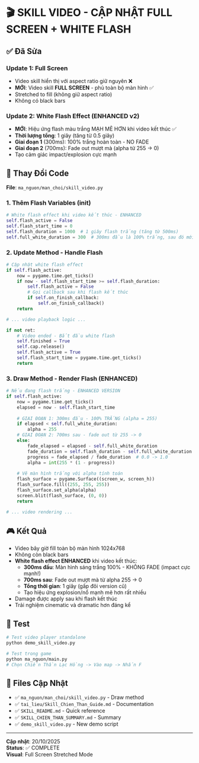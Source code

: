 # 🎬 SKILL VIDEO - CẬP NHẬT FULL SCREEN + WHITE FLASH

## ✅ Đã Sửa

### Update 1: Full Screen
- Video skill hiển thị với aspect ratio giữ nguyên ❌
- **MỚI**: Video skill **FULL SCREEN** - phủ toàn bộ màn hình ✅
- Stretched to fill (không giữ aspect ratio)
- Không có black bars

### Update 2: White Flash Effect (ENHANCED v2)
- **MỚI**: Hiệu ứng flash màu trắng MẠH MẼ HƠN khi video kết thúc ✅
- **Thời lượng tổng**: 1 giây (tăng từ 0.5 giây)
- **Giai đoạn 1** (300ms): 100% trắng hoàn toàn - NO FADE
- **Giai đoạn 2** (700ms): Fade out mượt mà (alpha từ 255 → 0)
- Tạo cảm giác impact/explosion cực mạnh

## 🔧 Thay Đổi Code

**File**: `ma_nguon/man_choi/skill_video.py`

### 1. Thêm Flash Variables (__init__)
```python
# White flash effect khi video kết thúc - ENHANCED
self.flash_active = False
self.flash_start_time = 0
self.flash_duration = 1000  # 1 giây flash trắng (tăng từ 500ms)
self.full_white_duration = 300  # 300ms đầu là 100% trắng, sau đó mới fade
```

### 2. Update Method - Handle Flash
```python
# Cập nhật white flash effect
if self.flash_active:
    now = pygame.time.get_ticks()
    if now - self.flash_start_time >= self.flash_duration:
        self.flash_active = False
        # Gọi callback sau khi flash kết thúc
        if self.on_finish_callback:
            self.on_finish_callback()
    return

# ... video playback logic ...

if not ret:
    # Video ended - Bắt đầu white flash
    self.finished = True
    self.cap.release()
    self.flash_active = True
    self.flash_start_time = pygame.time.get_ticks()
    return
```

### 3. Draw Method - Render Flash (ENHANCED)
```python
# Nếu đang flash trắng - ENHANCED VERSION
if self.flash_active:
    now = pygame.time.get_ticks()
    elapsed = now - self.flash_start_time
    
    # GIAI ĐOẠN 1: 300ms đầu - 100% TRẮNG (alpha = 255)
    if elapsed < self.full_white_duration:
        alpha = 255
    # GIAI ĐOẠN 2: 700ms sau - fade out từ 255 -> 0
    else:
        fade_elapsed = elapsed - self.full_white_duration
        fade_duration = self.flash_duration - self.full_white_duration
        progress = fade_elapsed / fade_duration  # 0.0 -> 1.0
        alpha = int(255 * (1 - progress))
    
    # Vẽ màn hình trắng với alpha tính toán
    flash_surface = pygame.Surface((screen_w, screen_h))
    flash_surface.fill((255, 255, 255))
    flash_surface.set_alpha(alpha)
    screen.blit(flash_surface, (0, 0))
    return

# ... video rendering ...
```

## 🎮 Kết Quả

- Video bây giờ fill toàn bộ màn hình 1024x768
- Không còn black bars
- **White flash effect ENHANCED** khi video kết thúc:
  - **300ms đầu**: Màn hình sáng trắng 100% - KHÔNG FADE (impact cực mạnh!)
  - **700ms sau**: Fade out mượt mà từ alpha 255 → 0
  - **Tổng thời gian**: 1 giây (gấp đôi version cũ)
  - Tạo hiệu ứng explosion/nổ mạnh mẽ hơn rất nhiều
- Damage được apply sau khi flash kết thúc
- Trải nghiệm cinematic và dramatic hơn đáng kể

## 🧪 Test

```bash
# Test video player standalone
python demo_skill_video.py

# Test trong game
python ma_nguon/main.py
# Chọn Chiến Thần Lạc Hồng -> Vào map -> Nhấn F
```

## 📝 Files Cập Nhật

- ✅ `ma_nguon/man_choi/skill_video.py` - Draw method
- ✅ `tai_lieu/Skill_Chien_Than_Guide.md` - Documentation
- ✅ `SKILL_README.md` - Quick reference
- ✅ `SKILL_CHIEN_THAN_SUMMARY.md` - Summary
- ✅ `demo_skill_video.py` - New demo script

---

**Cập nhật**: 20/10/2025  
**Status**: ✅ COMPLETE  
**Visual**: Full Screen Stretched Mode

